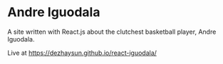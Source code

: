 # Andre Iguodala

A site written with React.js about the clutchest basketball player, Andre Iguodala.

Live at https://dezhaysun.github.io/react-iguodala/
